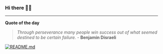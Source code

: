 ### Hi there 👋🏻


---

**Quote of the day**

> *Through perseverance many people win success out of what seemed destined to be certain failure.* - **Benjamin Disraeli** 

[![README.md](https://github.com/marcolovazzano/marcolovazzano/actions/workflows/readme.yml/badge.svg?branch=main)](https://github.com/marcolovazzano/marcolovazzano/actions/workflows/readme.yml)
